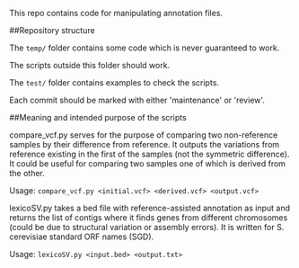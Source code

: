 This repo contains code for manipulating annotation files.

##Repository structure

The `temp/` folder contains some code which is never guaranteed to work.

The scripts outside this folder should work.

The `test/` folder contains examples to check the scripts.

Each commit should be marked with either 'maintenance' or 'review'.

##Meaning and intended purpose of the scripts

compare_vcf.py serves for the purpose of comparing two non-reference samples by their difference from reference. It outputs the variations from reference existing in the first of the samples (not the symmetric difference). It could be useful for comparing two samples one of which is derived from the other.

Usage: `compare_vcf.py <initial.vcf> <derived.vcf> <output.vcf>`

lexicoSV.py takes a bed file with reference-assisted annotation as input and returns the list of contigs where it finds genes from different chromosomes (could be due to structural variation or assembly errors).
It is written for S. cerevisiae standard ORF names (SGD). 

Usage: `lexicoSV.py <input.bed> <output.txt>`